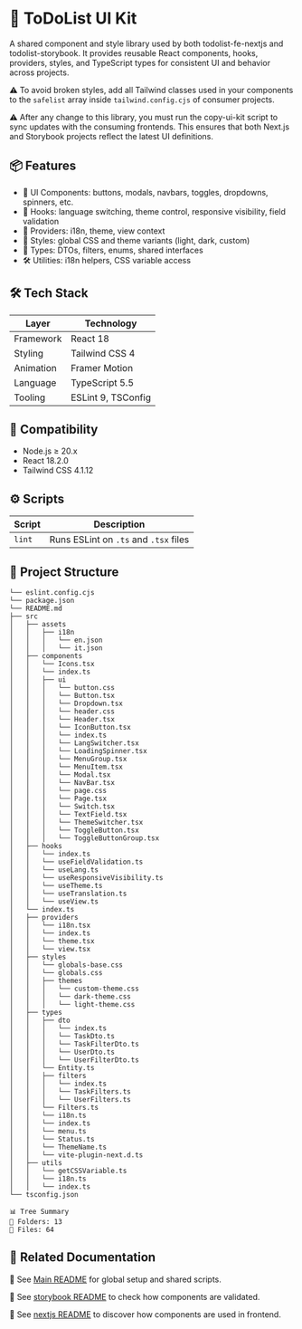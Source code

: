 # 🧾 ToDoList UI Kit

A shared component and style library used by both todolist-fe-nextjs and todolist-storybook. It provides reusable React components, hooks, providers, styles, and TypeScript types for consistent UI and behavior across projects.

⚠️ To avoid broken styles, add all Tailwind classes used in your components to the `safelist` array inside `tailwind.config.cjs` of consumer projects.

⚠️ After any change to this library, you must run the copy-ui-kit script to sync updates with the consuming frontends. This ensures that both Next.js and Storybook projects reflect the latest UI definitions.

## 📦 Features

- 🧱 UI Components: buttons, modals, navbars, toggles, dropdowns, spinners, etc.
- 🧠 Hooks: language switching, theme control, responsive visibility, field validation
- 🧬 Providers: i18n, theme, view context
- 🎨 Styles: global CSS and theme variants (light, dark, custom)
- 🧾 Types: DTOs, filters, enums, shared interfaces
- 🛠 Utilities: i18n helpers, CSS variable access

## 🛠 Tech Stack

| Layer     | Technology         |
| --------- | ------------------ |
| Framework | React 18           |
| Styling   | Tailwind CSS 4     |
| Animation | Framer Motion      |
| Language  | TypeScript 5.5     |
| Tooling   | ESLint 9, TSConfig |

## 🧪 Compatibility

- Node.js ≥ 20.x
- React 18.2.0
- Tailwind CSS 4.1.12

## ⚙️ Scripts

| Script | Description                           |
| ------ | ------------------------------------- |
| `lint` | Runs ESLint on `.ts` and `.tsx` files |

## 📁 Project Structure

```
└── eslint.config.cjs
└── package.json
└── README.md
├── src
│   ├── assets
│   │   ├── i18n
│   │   │   └── en.json
│   │   │   └── it.json
│   ├── components
│   │   └── Icons.tsx
│   │   └── index.ts
│   │   ├── ui
│   │   │   └── button.css
│   │   │   └── Button.tsx
│   │   │   └── Dropdown.tsx
│   │   │   └── header.css
│   │   │   └── Header.tsx
│   │   │   └── IconButton.tsx
│   │   │   └── index.ts
│   │   │   └── LangSwitcher.tsx
│   │   │   └── LoadingSpinner.tsx
│   │   │   └── MenuGroup.tsx
│   │   │   └── MenuItem.tsx
│   │   │   └── Modal.tsx
│   │   │   └── NavBar.tsx
│   │   │   └── page.css
│   │   │   └── Page.tsx
│   │   │   └── Switch.tsx
│   │   │   └── TextField.tsx
│   │   │   └── ThemeSwitcher.tsx
│   │   │   └── ToggleButton.tsx
│   │   │   └── ToggleButtonGroup.tsx
│   ├── hooks
│   │   └── index.ts
│   │   └── useFieldValidation.ts
│   │   └── useLang.ts
│   │   └── useResponsiveVisibility.ts
│   │   └── useTheme.ts
│   │   └── useTranslation.ts
│   │   └── useView.ts
│   └── index.ts
│   ├── providers
│   │   └── i18n.tsx
│   │   └── index.ts
│   │   └── theme.tsx
│   │   └── view.tsx
│   ├── styles
│   │   └── globals-base.css
│   │   └── globals.css
│   │   ├── themes
│   │   │   └── custom-theme.css
│   │   │   └── dark-theme.css
│   │   │   └── light-theme.css
│   ├── types
│   │   ├── dto
│   │   │   └── index.ts
│   │   │   └── TaskDto.ts
│   │   │   └── TaskFilterDto.ts
│   │   │   └── UserDto.ts
│   │   │   └── UserFilterDto.ts
│   │   └── Entity.ts
│   │   ├── filters
│   │   │   └── index.ts
│   │   │   └── TaskFilters.ts
│   │   │   └── UserFilters.ts
│   │   └── Filters.ts
│   │   └── i18n.ts
│   │   └── index.ts
│   │   └── menu.ts
│   │   └── Status.ts
│   │   └── ThemeName.ts
│   │   └── vite-plugin-next.d.ts
│   ├── utils
│   │   └── getCSSVariable.ts
│   │   └── i18n.ts
│   │   └── index.ts
└── tsconfig.json

📊 Tree Summary
📁 Folders: 13
📄 Files: 64
```

## 🔗 Related Documentation

📖 See [Main README](../README.md) for global setup and shared scripts.

📖 See [storybook README](../todolist-storybook/README.md) to check how components are validated.

📖 See [nextjs README](../todolist-fe-nextjs/README.md) to discover how components are used in frontend.
